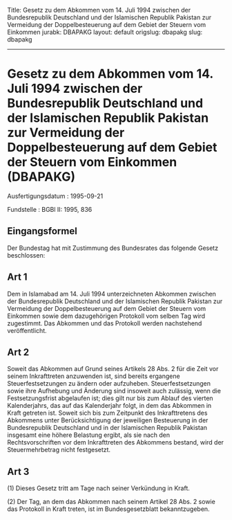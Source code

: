Title: Gesetz zu dem Abkommen vom 14. Juli 1994 zwischen der Bundesrepublik Deutschland
  und der Islamischen Republik Pakistan zur Vermeidung der Doppelbesteuerung auf dem
  Gebiet der Steuern vom Einkommen
jurabk: DBAPAKG
layout: default
origslug: dbapakg
slug: dbapakg

---

# Gesetz zu dem Abkommen vom 14. Juli 1994 zwischen der Bundesrepublik Deutschland und der Islamischen Republik Pakistan zur Vermeidung der Doppelbesteuerung auf dem Gebiet der Steuern vom Einkommen (DBAPAKG)

Ausfertigungsdatum
:   1995-09-21

Fundstelle
:   BGBl II: 1995, 836



## Eingangsformel

Der Bundestag hat mit Zustimmung des Bundesrates das folgende Gesetz
beschlossen:


## Art 1

Dem in Islamabad am 14. Juli 1994 unterzeichneten Abkommen zwischen
der Bundesrepublik Deutschland und der Islamischen Republik Pakistan
zur Vermeidung der Doppelbesteuerung auf dem Gebiet der Steuern vom
Einkommen sowie dem dazugehörigen Protokoll vom selben Tag wird
zugestimmt. Das Abkommen und das Protokoll werden nachstehend
veröffentlicht.


## Art 2

Soweit das Abkommen auf Grund seines Artikels 28 Abs. 2 für die Zeit
vor seinem Inkrafttreten anzuwenden ist, sind bereits ergangene
Steuerfestsetzungen zu ändern oder aufzuheben. Steuerfestsetzungen
sowie ihre Aufhebung und Änderung sind insoweit auch zulässig, wenn
die Festsetzungsfrist abgelaufen ist; dies gilt nur bis zum Ablauf des
vierten Kalenderjahrs, das auf das Kalenderjahr folgt, in dem das
Abkommen in Kraft getreten ist. Soweit sich bis zum Zeitpunkt des
Inkrafttretens des Abkommens unter Berücksichtigung der jeweiligen
Besteuerung in der Bundesrepublik Deutschland und in der Islamischen
Republik Pakistan insgesamt eine höhere Belastung ergibt, als sie nach
den Rechtsvorschriften vor dem Inkrafttreten des Abkommens bestand,
wird der Steuermehrbetrag nicht festgesetzt.


## Art 3

(1) Dieses Gesetz tritt am Tage nach seiner Verkündung in Kraft.

(2) Der Tag, an dem das Abkommen nach seinem Artikel 28 Abs. 2 sowie
das Protokoll in Kraft treten, ist im Bundesgesetzblatt
bekanntzugeben.

